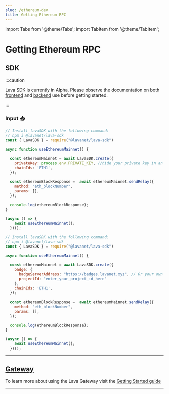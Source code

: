 ```yaml
---
slug: /ethereum-dev
title: Getting Ethereum RPC
---
```


import Tabs from '@theme/Tabs';
import TabItem from '@theme/TabItem';

# Getting Ethereum RPC

## SDK

:::caution 

Lava SDK is currently in Alpha. Please observe the documentation on both [frontend](https://docs.lavanet.xyz/sdk-frontend?utm_source=getting-ethereum-rpc&utm_medium=docs&utm_campaign=docs-to-docs) and [backend](https://docs.lavanet.xyz/sdk-backend?utm_source=getting-ethereum-rpc&utm_medium=docs&utm_campaign=docs-to-docs) use before getting started.

:::

### Input 📥

<Tabs>
<TabItem value="backend" label="BackEnd">

```jsx
// Install lavaSDK with the following command:
// npm i @lavanet/lava-sdk
const { LavaSDK } = require("@lavanet/lava-sdk")

async function useEthereumMainnet() {

  const ethereumMainnet = await LavaSDK.create({
    privateKey: process.env.PRIVATE_KEY, //hide your private key in an environmental variable
    chainIds: 'ETH1',
  });

  const ethereumBlockResponse =  await ethereumMainnet.sendRelay({
    method: "eth_blockNumber",
    params: [],
  });

  console.log(ethereumBlockResponse);
}

(async () => {
    await useEthereumMainnet();
  })();
```

</TabItem>
<TabItem value="frontend" label="FrontEnd">

```jsx
// Install lavaSDK with the following command:
// npm i @lavanet/lava-sdk
const { LavaSDK } = require("@lavanet/lava-sdk")

async function useEthereumMainnet() {

  const ethereumMainnet = await LavaSDK.create({
    badge: {
      badgeServerAddress: "https://badges.lavanet.xyz", // Or your own Badge-Server URL 
      projectId: "enter_your_project_id_here" 
    },    
    chainIds: 'ETH1',
  });

  const ethereumBlockResponse =  await ethereumMainnet.sendRelay({
    method: "eth_blockNumber",
    params: [],
  });

  console.log(ethereumBlockResponse);
}

(async () => {
    await useEthereumMainnet();
  })();
```
</TabItem>
</Tabs>

<hr />

## [Gateway](https://gateway.lavanet.xyz/?utm_source=ethereum-dev&utm_medium=docs&utm_campaign=docs-to-gateway)

To learn more about using the Lava Gateway visit the [Getting Started guide](https://docs.lavanet.xyz/gateway-getting-started?utm_source=ethereum-dev&utm_medium=docs&utm_campaign=docs-to-docs)

<hr />
<br />
